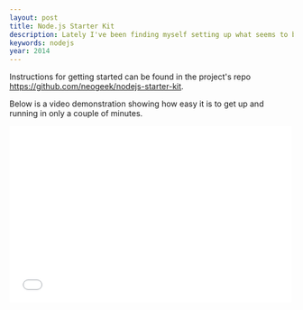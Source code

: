 ```yaml
---
layout: post
title: Node.js Starter Kit
description: Lately I've been finding myself setting up what seems to be the same Node.js application over and over again. In an effort to mitigate some of the initial setup of these sometimes one-off projects I've released a very simple to use starter kit.
keywords: nodejs
year: 2014
---
```


Instructions for getting started can be found in the project's repo <https://github.com/neogeek/nodejs-starter-kit>.

Below is a video demonstration showing how easy it is to get up and running in only a couple of minutes.

<div class="video">
    <iframe src="//player.vimeo.com/video/102191475" width="500" height="313" frameborder="0" webkitallowfullscreen mozallowfullscreen allowfullscreen></iframe>
</div>
